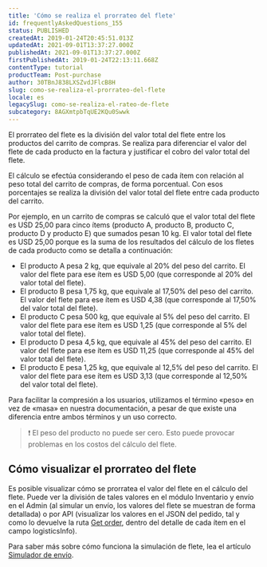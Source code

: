 ```yaml
---
title: 'Cómo se realiza el prorrateo del flete'
id: frequentlyAskedQuestions_155
status: PUBLISHED
createdAt: 2019-01-24T20:45:51.013Z
updatedAt: 2021-09-01T13:37:27.000Z
publishedAt: 2021-09-01T13:37:27.000Z
firstPublishedAt: 2019-01-24T22:13:11.668Z
contentType: tutorial
productTeam: Post-purchase
author: 30TBnJ838LXSZvdJFlcB8H
slug: como-se-realiza-el-prorrateo-del-flete
locale: es
legacySlug: como-se-realiza-el-rateo-de-flete
subcategory: 8AGXmtpbTqUE2KQu0Swwk
---
```


El prorrateo del flete es la división del valor total del flete entre los productos del carrito de compras. Se realiza para diferenciar el valor del flete de cada producto en la factura y justificar el cobro del valor total del flete. 

El cálculo se efectúa considerando el peso de cada ítem con relación al peso total del carrito de compras, de forma porcentual. Con esos porcentajes se realiza la división del valor total del flete entre cada producto del carrito. 

Por ejemplo, en un carrito de compras se calculó que el valor total del flete es USD 25,00 para cinco ítems (producto A, producto B, producto C, producto D y producto E) que sumados pesan 10 kg. El valor total del flete es USD 25,00 porque es la suma de los resultados del cálculo de los fletes de cada producto como se detalla a continuación:

*   El producto A pesa 2 kg, que equivale al 20% del peso del carrito. El valor del flete para ese ítem es USD 5,00 (que corresponde al 20% del valor total del flete).
*   El producto B pesa 1,75 kg, que equivale al 17,50% del peso del carrito. El valor del flete para ese ítem es USD 4,38 (que corresponde al 17,50% del valor total del flete).
*   El producto C pesa 500 kg, que equivale al 5% del peso del carrito. El valor del flete para ese ítem es USD 1,25 (que corresponde al 5% del valor total del flete).
*   El producto D pesa 4,5 kg, que equivale al 45% del peso del carrito. El valor del flete para ese ítem es USD 11,25 (que corresponde al 45% del valor total del flete).
*   El producto E pesa 1,25 kg, que equivale al 12,5% del peso del carrito. El valor del flete para ese ítem es USD 3,13 (que corresponde al 12,50% del valor total del flete).

Para facilitar la compresión a los usuarios, utilizamos el término «peso» en vez de «masa» en nuestra documentación, a pesar de que existe una diferencia entre ambos términos y un uso correcto.

>❗ El peso del producto no puede ser cero. Esto puede provocar problemas en los costos del cálculo del flete.

## Cómo visualizar el prorrateo del flete

Es posible visualizar cómo se prorratea el valor del flete en el cálculo del flete. Puede ver la división de tales valores en el módulo Inventario y envío en el Admin (al simular un envío, los valores del flete se muestran de forma detallada) o por API (visualizar los valores en el JSON del pedido, tal y como lo devuelve la ruta [Get order](https://developers.vtex.com/vtex-developer-docs/reference/orders#getorder), dentro del detalle de cada ítem en el campo logisticsInfo).

Para saber más sobre cómo funciona la simulación de flete, lea el artículo [Simulador de envío](https://help.vtex.com/es/tutorial/simulacao-de-frete--tutorials_144).

